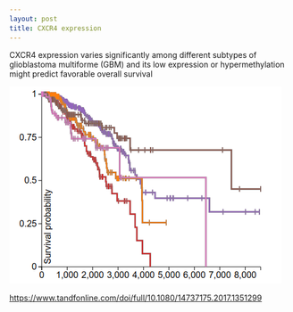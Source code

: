 ```yaml
---
layout: post
title: CXCR4 expression
---
```


CXCR4 expression varies significantly among different subtypes of glioblastoma multiforme (GBM) and its low expression or hypermethylation might predict favorable overall survival

![km](/images/km.png)

<https://www.tandfonline.com/doi/full/10.1080/14737175.2017.1351299>
